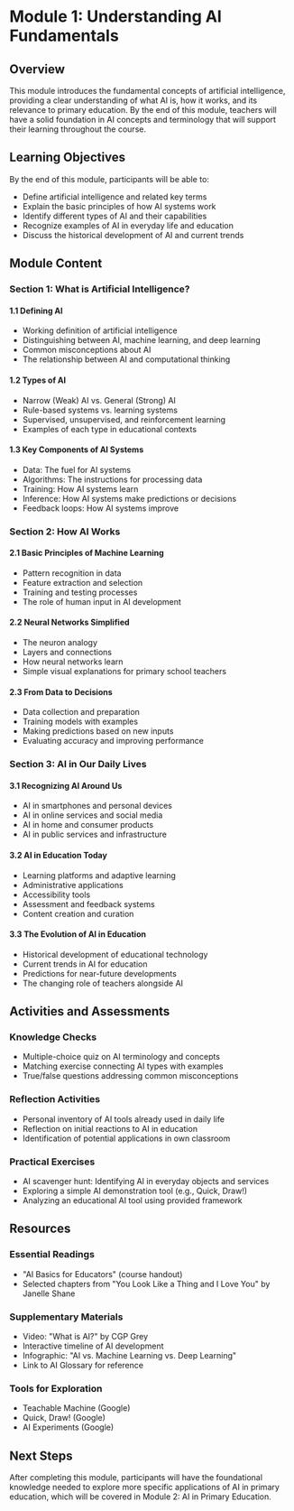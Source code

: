 # Module 1: Understanding AI Fundamentals

## Overview

This module introduces the fundamental concepts of artificial intelligence, providing a clear understanding of what AI is, how it works, and its relevance to primary education. By the end of this module, teachers will have a solid foundation in AI concepts and terminology that will support their learning throughout the course.

## Learning Objectives

By the end of this module, participants will be able to:
- Define artificial intelligence and related key terms
- Explain the basic principles of how AI systems work
- Identify different types of AI and their capabilities
- Recognize examples of AI in everyday life and education
- Discuss the historical development of AI and current trends

## Module Content

### Section 1: What is Artificial Intelligence?

#### 1.1 Defining AI
- Working definition of artificial intelligence
- Distinguishing between AI, machine learning, and deep learning
- Common misconceptions about AI
- The relationship between AI and computational thinking

#### 1.2 Types of AI
- Narrow (Weak) AI vs. General (Strong) AI
- Rule-based systems vs. learning systems
- Supervised, unsupervised, and reinforcement learning
- Examples of each type in educational contexts

#### 1.3 Key Components of AI Systems
- Data: The fuel for AI systems
- Algorithms: The instructions for processing data
- Training: How AI systems learn
- Inference: How AI systems make predictions or decisions
- Feedback loops: How AI systems improve

### Section 2: How AI Works

#### 2.1 Basic Principles of Machine Learning
- Pattern recognition in data
- Feature extraction and selection
- Training and testing processes
- The role of human input in AI development

#### 2.2 Neural Networks Simplified
- The neuron analogy
- Layers and connections
- How neural networks learn
- Simple visual explanations for primary school teachers

#### 2.3 From Data to Decisions
- Data collection and preparation
- Training models with examples
- Making predictions based on new inputs
- Evaluating accuracy and improving performance

### Section 3: AI in Our Daily Lives

#### 3.1 Recognizing AI Around Us
- AI in smartphones and personal devices
- AI in online services and social media
- AI in home and consumer products
- AI in public services and infrastructure

#### 3.2 AI in Education Today
- Learning platforms and adaptive learning
- Administrative applications
- Accessibility tools
- Assessment and feedback systems
- Content creation and curation

#### 3.3 The Evolution of AI in Education
- Historical development of educational technology
- Current trends in AI for education
- Predictions for near-future developments
- The changing role of teachers alongside AI

## Activities and Assessments

### Knowledge Checks
- Multiple-choice quiz on AI terminology and concepts
- Matching exercise connecting AI types with examples
- True/false questions addressing common misconceptions

### Reflection Activities
- Personal inventory of AI tools already used in daily life
- Reflection on initial reactions to AI in education
- Identification of potential applications in own classroom

### Practical Exercises
- AI scavenger hunt: Identifying AI in everyday objects and services
- Exploring a simple AI demonstration tool (e.g., Quick, Draw!)
- Analyzing an educational AI tool using provided framework

## Resources

### Essential Readings
- "AI Basics for Educators" (course handout)
- Selected chapters from "You Look Like a Thing and I Love You" by Janelle Shane

### Supplementary Materials
- Video: "What is AI?" by CGP Grey
- Interactive timeline of AI development
- Infographic: "AI vs. Machine Learning vs. Deep Learning"
- Link to AI Glossary for reference

### Tools for Exploration
- Teachable Machine (Google)
- Quick, Draw! (Google)
- AI Experiments (Google)

## Next Steps

After completing this module, participants will have the foundational knowledge needed to explore more specific applications of AI in primary education, which will be covered in Module 2: AI in Primary Education.
